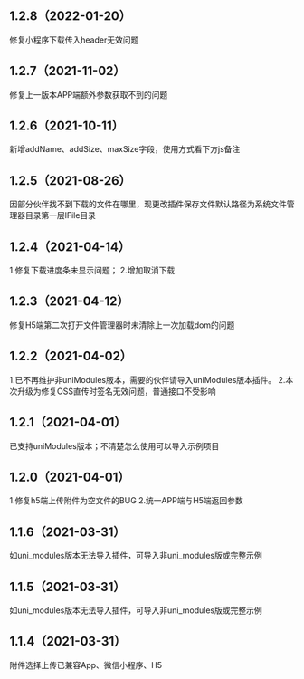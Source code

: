 ## 1.2.8（2022-01-20）
修复小程序下载传入header无效问题
## 1.2.7（2021-11-02）
修复上一版本APP端额外参数获取不到的问题
## 1.2.6（2021-10-11）
新增addName、addSize、maxSize字段，使用方式看下方js备注
## 1.2.5（2021-08-26）
因部分伙伴找不到下载的文件在哪里，现更改插件保存文件默认路径为系统文件管理器目录第一层lFile目录
## 1.2.4（2021-04-14）
1.修复下载进度条未显示问题；
2.增加取消下载
## 1.2.3（2021-04-12）
修复H5端第二次打开文件管理器时未清除上一次加载dom的问题
## 1.2.2（2021-04-02）
1.已不再维护非uniModules版本，需要的伙伴请导入uniModules版本插件。
2.本次升级为修复OSS直传时签名无效问题，普通接口不受影响
## 1.2.1（2021-04-01）
已支持uniModules版本；不清楚怎么使用可以导入示例项目
## 1.2.0（2021-04-01）
1.修复h5端上传附件为空文件的BUG
2.统一APP端与H5端返回参数
## 1.1.6（2021-03-31）
如uni_modules版本无法导入插件，可导入非uni_modules版或完整示例
## 1.1.5（2021-03-31）
如uni_modules版本无法导入插件，可导入非uni_modules版或完整示例
## 1.1.4（2021-03-31）
附件选择上传已兼容App、微信小程序、H5
